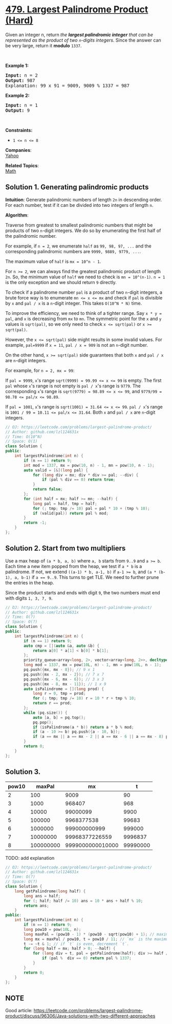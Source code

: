 # [479. Largest Palindrome Product (Hard)](https://leetcode.com/problems/largest-palindrome-product/)

<p>Given an integer n, return <em>the <strong>largest palindromic integer</strong> that can be represented as the product of two <code>n</code>-digits integers</em>. Since the answer can be very large, return it <strong>modulo</strong> <code>1337</code>.</p>

<p>&nbsp;</p>
<p><strong>Example 1:</strong></p>

<pre><strong>Input:</strong> n = 2
<strong>Output:</strong> 987
Explanation: 99 x 91 = 9009, 9009 % 1337 = 987
</pre>

<p><strong>Example 2:</strong></p>

<pre><strong>Input:</strong> n = 1
<strong>Output:</strong> 9
</pre>

<p>&nbsp;</p>
<p><strong>Constraints:</strong></p>

<ul>
	<li><code>1 &lt;= n &lt;= 8</code></li>
</ul>


**Companies**:  
[Yahoo](https://leetcode.com/company/yahoo)

**Related Topics**:  
[Math](https://leetcode.com/tag/math/)

## Solution 1. Generating palindromic products

**Intuition**: Generate palindromic numbers of length `2n` in descending order. For each number, test if it can be divided into two integers of length `n`.

**Algorithm**: 

Traverse from greatest to smallest palindromic numbers that might be products of two `n`-digit integers. We do so by enumerating the first half of the palindromic number. 

For example, if `n = 2`, we enumerate `half` as `99, 98, 97, ...` and the corresponding palindromic numbers are `9999, 9889, 9779, ...`.

The maximum value of `half` is `mx = 10^n - 1`.

For `n >= 2`, we can always find the greatest palindromic product of length `2n`. So, the minimum value of `half` we need to check is `mn = 10^(n-1)`. `n = 1` is the only exception and we should return `9` directly.

To check if a palindrome number `pal` is a product of two `n`-digit integers, a brute force way is to enumerate `mn <= x <= mx` and check if `pal` is divisible by `x` and `pal / x` is a `n`-digit integer. This takes `O(10^N * N)` time.

To improve the efficiency, we need to think of a tighter range. Say `x * y = pal`, and `x` is decreasing from `mx` to `mn`. The symmetric point for the `x` and `y` values is `sqrt(pal)`, so we only need to check `x <= sqrt(pal)` or `x >= sqrt(pal)`.

However, the `x <= sqrt(pal)` side might results in some invalid values. For example, `pal=9999` if `x = 11`, `pal / x = 909` is not an `n`-digit number.

On the other hand, `x >= sqrt(pal)` side guarantees that both `x` and `pal / x` are `n`-digit integers.

For example, for `n = 2, mx = 99`:

If `pal = 9999`, `x`'s range `sqrt(9999) = 99.99 <= x <= 99` is empty. The first `pal` whose `x`'s range is not empty is `pal / x`'s range is `9779`. The corresponding `x`'s range is `sqrt(9779) = 98.89 <= x <= 99`, and `9779/99 = 98.78 <= pal/x <= 98.89`.

If `pal = 1001`, `x`'s range is `sqrt(1001) = 31.64 <= x <= 99`. `pal / x`'s range is `1001 / 99 = 10.11 <= pal/x <= 31.64`. Both `x` and `pal / x` are `n`-digit integers.

```cpp
// OJ: https://leetcode.com/problems/largest-palindrome-product/
// Author: github.com/lzl124631x
// Time: O(10^N)
// Space: O(1)
class Solution {
public:
    int largestPalindrome(int n) {
        if (n == 1) return 9;
        int mod = 1337, mx = pow(10, n) - 1, mn = pow(10, n - 1);
        auto valid = [&](long pal) {
            for (long div = mx; div * div >= pal; --div) {
                if (pal % div == 0) return true;
            }
            return false;
        };
        for (int half = mx; half >= mn; --half) {
            long pal = half, tmp = half;
            for (; tmp; tmp /= 10) pal = pal * 10 + (tmp % 10);
            if (valid(pal)) return pal % mod;
        }
        return -1;
    }
};
```

## Solution 2. Start from two multipliers

Use a max heap of `(a * b, a, b)` where `a, b` starts from `9..9` and `a >= b`. Each time a new item popped from the heap, we test if `a * b` is a palindrome. If not, we extend `((a-1) * b, a-1, b)` if `a-1 >= b`, and `(a * (b-1), a, b-1)` if `a == 9..9`. This turns to get TLE. We need to further prune the entries in the heap.

Since the product starts and ends with digit `9`, the two numbers must end with digits `1, 3, 7, 9`. 

```cpp
// OJ: https://leetcode.com/problems/largest-palindrome-product/
// Author: github.com/lzl124631x
// Time: O(?)
// Space: O(?)
class Solution {
public:
    int largestPalindrome(int n) {
        if (n == 1) return 9;
        auto cmp = [](auto &a, auto &b) {
            return a[0] * a[1] < b[0] * b[1];
        };
        priority_queue<array<long, 2>, vector<array<long, 2>>, decltype(cmp)> pq(cmp);
        long mod = 1337, mx = pow(10L, n) - 1, mn = pow(10L, n - 1);
        pq.push({mx, mx - 8}); // 9 x 1
        pq.push({mx - 2, mx - 2}); // 7 x 7 
        pq.push({mx - 6, mx - 6}); // 3 x 3
        pq.push({mx - 8, mx - 11}); // 1 x 9
        auto isPalindrome = [](long prod) {
            long r = 0, tmp = prod;
            for (; tmp; tmp /= 10) r = 10 * r + tmp % 10;
            return r == prod;
        };
        while (pq.size()) {
            auto [a, b] = pq.top();
            pq.pop();
            if (isPalindrome(a * b)) return a * b % mod;
            if (a - 10 >= b) pq.push({a - 10, b});
            if (a == mx || a == mx - 2 || a == mx - 6 || a == mx - 8) pq.push({a, b - 10});
        }
        return 0;
    }
};
```

## Solution 3.

pow10|maxPal|mx|t
---|---|---|---
2|100|9009|90|9
3|1000|968407|968|89
4|10000|99000099|9900|909
5|100000|9968377538|99683|9089
6|1000000|999000000999|999000|90909
7|10000000|99968377226559|9996837|909089
8|100000000|9999000000010000|99990000|9090909

TODO: add explanation

```cpp
// OJ: https://leetcode.com/problems/largest-palindrome-product/
// Author: github.com/lzl124631x
// Time: O(?)
// Space: O(?)
class Solution {
    long getPalindrome(long half) {
        long ans = half;
        for (; half; half /= 10) ans = 10 * ans + half % 10;
        return ans;
    }
public:
    int largestPalindrome(int n) {
        if (n == 1) return 9;
        long pow10 = pow(10L, n);
        long maxPal = (pow10 - 1) * (pow10 - sqrt(pow10) + 1); // maximum possible palindrome
        long mx = maxPal / pow10, t = pow10 / 11; // `mx` is the maximum possible first half. `t` is the maximum divisor.
        t -= ~t & 1; // if `t` is even, decrement `t`.
        for (long half = mx; half > 0; --half) {
            for (long div = t, pal = getPalindrome(half); div >= half / 11; div -= 2) {
                if (pal %  div == 0) return pal % 1337;
            }
        }
        return 0;
    }
};
```

## NOTE

Good article: https://leetcode.com/problems/largest-palindrome-product/discuss/96306/Java-solutions-with-two-different-approaches